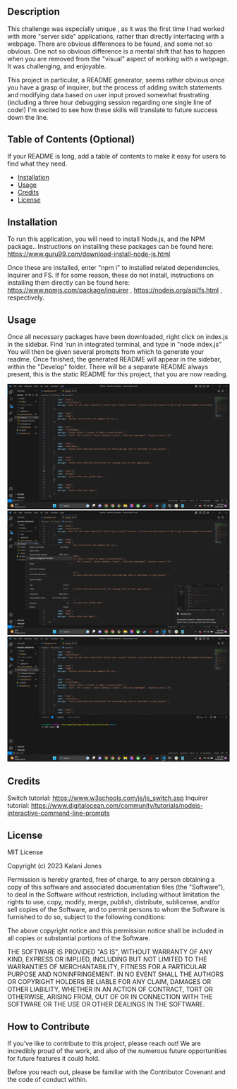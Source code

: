 # <README-Generator>

## Description

This challenge was especially unique , as it was the first time I had worked with more "server side" applications, rather than directly interfacing with a webpage. There are obvious differences to be found, and some not so obvious. One not so obvious difference is a mental shift that has to happen when you are removed from the "visual" aspect of working with a webpage. It was challenging, and enjoyable. 

This project in particular, a README generator, seems rather obvious once you have a grasp of inquirer, but the process of adding switch statements and modifying data based on user input proved somewhat frustrating (including a three hour debugging session regarding one single line of code!) I'm excited to see how these skills will translate to future success down the line. 

## Table of Contents (Optional)

If your README is long, add a table of contents to make it easy for users to find what they need.

- [Installation](#installation)
- [Usage](#usage)
- [Credits](#credits)
- [License](#license)

## Installation

To run this application, you will need to install Node.js, and the NPM package.. Instructions on installing these packages can be found here: https://www.guru99.com/download-install-node-js.html

Once these are installed, enter "npm i" to installed related dependencies, Inquirer and FS. If for some reason, these do not install, instructions on installing them directly can be found here: https://www.npmjs.com/package/inquirer , https://nodejs.org/api/fs.html , respectively. 

## Usage
Once all necessary packages have been downloaded, right click on index.js in the sidebar. Find 'run in integrated terminal, and type in "node index.js" You will then be given several prompts from which to generate your readme. Once finished, the generated README will appear in the sidebar, within the "Develop" folder. There will be a separate README always present, this is the static README for this project, that you are now reading.

![Screenshot 1. Index.js is highlighted, whish is the file you need to run.](assets/Screenshot1.png)
![Screenshot 2. Demonstrates where to find "Open in integrated terminal.](assets/Screenshot2.png)
![Screenshot 3. Demonstrates the command to run in the terminal, to run the app.](assets/Screenshot3.png)
## Credits

Switch tutorial: https://www.w3schools.com/js/js_switch.asp
Inquirer tutorial: https://www.digitalocean.com/community/tutorials/nodejs-interactive-command-line-prompts

## License
MIT License

Copyright (c) 2023 Kalani Jones

Permission is hereby granted, free of charge, to any person obtaining a copy
of this software and associated documentation files (the "Software"), to deal
in the Software without restriction, including without limitation the rights
to use, copy, modify, merge, publish, distribute, sublicense, and/or sell
copies of the Software, and to permit persons to whom the Software is
furnished to do so, subject to the following conditions:

The above copyright notice and this permission notice shall be included in all
copies or substantial portions of the Software.

THE SOFTWARE IS PROVIDED "AS IS", WITHOUT WARRANTY OF ANY KIND, EXPRESS OR
IMPLIED, INCLUDING BUT NOT LIMITED TO THE WARRANTIES OF MERCHANTABILITY,
FITNESS FOR A PARTICULAR PURPOSE AND NONINFRINGEMENT. IN NO EVENT SHALL THE
AUTHORS OR COPYRIGHT HOLDERS BE LIABLE FOR ANY CLAIM, DAMAGES OR OTHER
LIABILITY, WHETHER IN AN ACTION OF CONTRACT, TORT OR OTHERWISE, ARISING FROM,
OUT OF OR IN CONNECTION WITH THE SOFTWARE OR THE USE OR OTHER DEALINGS IN THE
SOFTWARE.

## How to Contribute

If you've like to contribute to this project, please reach out! We are incredibly proud of the work, and also of the numerous future opportunities for future features it could hold.

Before you reach out, please be familiar with the Contributor Covenant and the code of conduct within.

